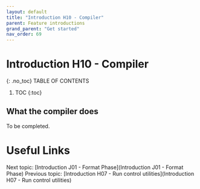 ```yaml
---
layout: default
title: "Introduction H10 - Compiler"
parent: Feature introductions
grand_parent: "Get started"
nav_order: 69
---
```


# Introduction H10 - Compiler
{: .no_toc}
TABLE OF CONTENTS
1. TOC
{:toc}

## What the compiler does
To be completed.



# Useful Links
Next topic: [Introduction J01 - Format Phase](Introduction J01 - Format Phase)
Previous topic: [Introduction H07 - Run control utilities](Introduction H07 - Run control utilities)

